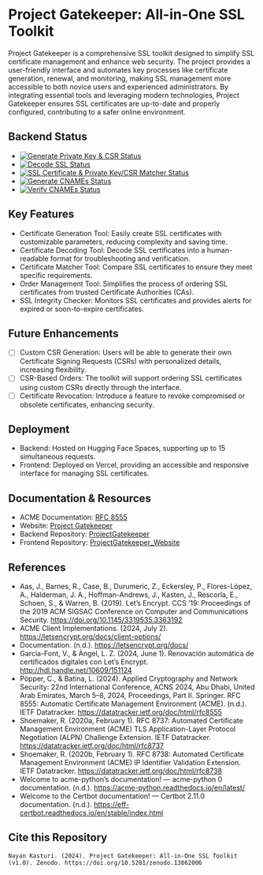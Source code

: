 # Project Gatekeeper: All-in-One SSL Toolkit
Project Gatekeeper is a comprehensive SSL toolkit designed to simplify SSL certificate management and enhance web security. The project provides a user-friendly interface and automates key processes like certificate generation, renewal, and monitoring, making SSL management more accessible to both novice users and experienced administrators. By integrating essential tools and leveraging modern technologies, Project Gatekeeper ensures SSL certificates are up-to-date and properly configured, contributing to a safer online environment.

## Backend Status
- [![Generate Private Key & CSR Status](https://github.com/RaannaKasturi/ProjectGatekeeper/actions/workflows/pvtcsr.yml/badge.svg)](https://github.com/RaannaKasturi/ProjectGatekeeper/actions/workflows/pvtcsr.yml)
- [![Decode SSL Status](https://github.com/RaannaKasturi/ProjectGatekeeper/actions/workflows/decodessl.yml/badge.svg)](https://github.com/RaannaKasturi/ProjectGatekeeper/actions/workflows/decodessl.yml)
- [![SSL Certificate & Private Key/CSR Matcher Status](https://github.com/RaannaKasturi/ProjectGatekeeper/actions/workflows/matcher.yml/badge.svg)](https://github.com/RaannaKasturi/ProjectGatekeeper/actions/workflows/matcher.yml)
- [![Generate CNAMEs Status](https://github.com/RaannaKasturi/ProjectGatekeeper/actions/workflows/generatecname.yml/badge.svg)](https://github.com/RaannaKasturi/ProjectGatekeeper/actions/workflows/generatecname.yml)
- [![Verify CNAMEs Status](https://github.com/RaannaKasturi/ProjectGatekeeper/actions/workflows/main.yml/badge.svg)](https://github.com/RaannaKasturi/ProjectGatekeeper/actions/workflows/main.yml)

## Key Features
- Certificate Generation Tool: Easily create SSL certificates with customizable parameters, reducing complexity and saving time.
- Certificate Decoding Tool: Decode SSL certificates into a human-readable format for troubleshooting and verification.
- Certificate Matcher Tool: Compare SSL certificates to ensure they meet specific requirements.
- Order Management Tool: Simplifies the process of ordering SSL certificates from trusted Certificate Authorities (CAs).
- SSL Integrity Checker: Monitors SSL certificates and provides alerts for expired or soon-to-expire certificates.

## Future Enhancements
- [ ] Custom CSR Generation: Users will be able to generate their own Certificate Signing Requests (CSRs) with personalized details, increasing flexibility.
- [ ] CSR-Based Orders: The toolkit will support ordering SSL certificates using custom CSRs directly through the interface.
- [ ] Certificate Revocation: Introduce a feature to revoke compromised or obsolete certificates, enhancing security.

## Deployment
- Backend: Hosted on Hugging Face Spaces, supporting up to 15 simultaneous requests.
- Frontend: Deployed on Vercel, providing an accessible and responsive interface for managing SSL certificates.

## Documentation & Resources
- ACME Documentation: [RFC 8555](https://datatracker.ietf.org/doc/html/rfc8555)
- Website: [Project Gatekeeper](https://projectgatekeeper.vercel.app/)
- Backend Repository: [ProjectGatekeeper](https://github.com/raannakasturi/projectgatekeeper)
- Frontend Repository: [ProjectGatekeeper_Website](https://github.com/raannakasturi/projectgatekeeper_website)

## References
- Aas, J., Barnes, R., Case, B., Durumeric, Z., Eckersley, P., Flores-López, A., Halderman, J. A., Hoffman-Andrews, J., Kasten, J., Rescorla, E., Schoen, S., & Warren, B. (2019). Let’s Encrypt. CCS ’19: Proceedings of the 2019 ACM SIGSAC Conference on Computer and Communications Security. https://doi.org/10.1145/3319535.3363192
- ACME Client Implementations. (2024, July 2). https://letsencrypt.org/docs/client-options/
- Documentation. (n.d.). https://letsencrypt.org/docs/
- Garcia-Font, V., & Àngel, L. Z. (2024, June 1). Renovación automática de certificados digitales con Let’s Encrypt. http://hdl.handle.net/10609/151124
- Pöpper, C., & Batina, L. (2024). Applied Cryptography and Network Security: 22nd International Conference, ACNS 2024, Abu Dhabi, United Arab Emirates, March 5–8, 2024, Proceedings, Part II. Springer. RFC 8555: Automatic Certificate Management Environment (ACME). (n.d.). IETF Datatracker. https://datatracker.ietf.org/doc/html/rfc8555
- Shoemaker, R. (2020a, February 1). RFC 8737: Automated Certificate Management Environment (ACME) TLS Application-Layer Protocol Negotiation (ALPN) Challenge Extension. IETF Datatracker. https://datatracker.ietf.org/doc/html/rfc8737
- Shoemaker, R. (2020b, February 1). RFC 8738: Automated Certificate Management Environment (ACME) IP Identifier Validation Extension. IETF Datatracker. https://datatracker.ietf.org/doc/html/rfc8738
- Welcome to acme-python’s documentation! — acme-python 0 documentation. (n.d.). https://acme-python.readthedocs.io/en/latest/
- Welcome to the Certbot documentation! — Certbot 2.11.0 documentation. (n.d.). https://eff-certbot.readthedocs.io/en/stable/index.html

## Cite this Repository
```
Nayan Kasturi. (2024). Project Gatekeeper: All-in-One SSL Toolkit (v1.0). Zenodo. https://doi.org/10.5281/zenodo.13862006
```
